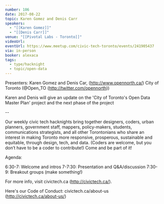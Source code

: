 ```yaml
---
number: 106
date: 2017-08-22
topic: Karen Gomez and Denis Carr
speakers:
  - "[[Karen Gomez]]"
  - "[[Denis Carr]]"
venue: "[[Pivotal Labs - Toronto]]"
videoUrl: 
eventUrl: https://www.meetup.com/civic-tech-toronto/events/241905437
via: in-person
booker: alexaca
tags:
  - type/hacknight
  - topic/open-data
---
```


Presenters: Karen Gomez and Denis Car, (http://www.opennorth.ca/) City of Toronto (@Open_TO (http://twitter.com/opennorth))

Karen and Denis will give an update on the 'City of Toronto's Open Data Master Plan' project and the next phase of the project

--

Our weekly civic tech hacknights bring together designers, coders, urban planners, government staff, mappers, policy-makers, students, communications strategists, and all other Torontonians who share an interest in making Toronto more responsive, prosperous, sustainable and equitable, through design, tech, and data. (Coders are welcome, but you don’t have to be a coder to contribute!) Come and be part of it!

Agenda:

6:30-7: Welcome and intros
7-7:30: Presentation and Q&A/discussion
7:30-9: Breakout groups (make something!)

For more info, visit civictech.ca (http://civictech.ca/).

Here's our Code of Conduct: civictech.ca/about-us (http://civictech.ca/about-us/)